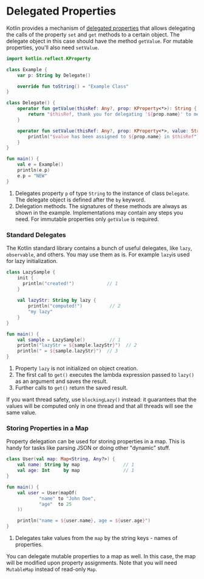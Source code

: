 # Delegated Properties

Kotlin provides a mechanism of [delegated properties](http://kotlinlang.org/docs/reference/delegated-properties.html)
that allows delegating the calls of the property `set` and `get` methods to a certain object.
The delegate object in this case should have the method `getValue`. For mutable properties, you'll also need `setValue`.

```kotlin
import kotlin.reflect.KProperty

class Example {
    var p: String by Delegate()                                               // 1

    override fun toString() = "Example Class"
}

class Delegate() {
    operator fun getValue(thisRef: Any?, prop: KProperty<*>): String {        // 2     
        return "$thisRef, thank you for delegating '${prop.name}' to me!"
    }

    operator fun setValue(thisRef: Any?, prop: KProperty<*>, value: String) { // 2
        println("$value has been assigned to ${prop.name} in $thisRef")
    }
}

fun main() {
    val e = Example()
    println(e.p)
    e.p = "NEW"
}
```

1. Delegates property `p` of type `String` to the instance of class `Delegate`. The delegate object is defined after
   the `by` keyword.
2. Delegation methods. The signatures of these methods are always as shown in the example. Implementations may contain
   any steps you need. For immutable properties only `getValue` is required.

### Standard Delegates

The Kotlin standard library contains a bunch of useful delegates, like `lazy`, `observable`, and others. You may use
them as is.
For example `lazy`is used for lazy initialization.

```kotlin
class LazySample {
    init {
      println("created!")            // 1
    }
    
    val lazyStr: String by lazy {
        println("computed!")          // 2
        "my lazy"
    }
}

fun main() {
    val sample = LazySample()         // 1
    println("lazyStr = ${sample.lazyStr}")  // 2
    println(" = ${sample.lazyStr}")  // 3
}
```

1. Property `lazy` is not initialized on object creation.
2. The first call to `get()` executes the lambda expression passed to `lazy()` as an argument and saves the result.
3. Further calls to `get()` return the saved result.

If you want thread safety, use `blockingLazy()` instead: it guarantees that the values will be computed only in one
thread and that all threads will see the same value.

### Storing Properties in a Map

Property delegation can be used for storing properties in a map. This is handy for tasks like parsing JSON
or doing other "dynamic" stuff.

```kotlin
class User(val map: Map<String, Any?>) {
    val name: String by map                // 1
    val age: Int     by map                // 1
}

fun main() {
    val user = User(mapOf(
            "name" to "John Doe",
            "age"  to 25
    ))

    println("name = ${user.name}, age = ${user.age}")
}
```

1. Delegates take values from the `map` by the string keys - names of properties.

You can delegate mutable properties to a map as well. In this case, the map will be modified upon property assignments.
Note that you will need `MutableMap` instead of read-only `Map`.
